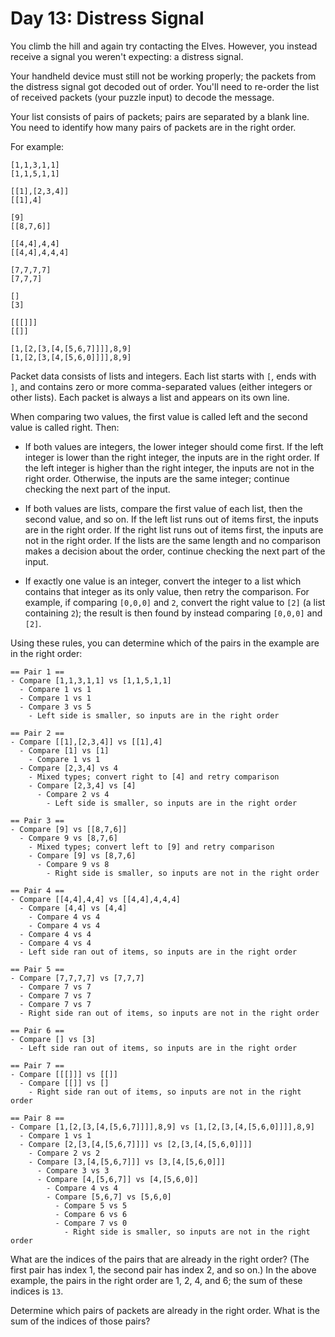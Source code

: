 # Day 13: Distress Signal

You climb the hill and again try contacting the Elves. However, you instead
receive a signal you weren't expecting: a distress signal.

Your handheld device must still not be working properly; the packets from the
distress signal got decoded out of order. You'll need to re-order the list of
received packets (your puzzle input) to decode the message.

Your list consists of pairs of packets; pairs are separated by a blank line. You
need to identify how many pairs of packets are in the right order.

For example:

```
[1,1,3,1,1]
[1,1,5,1,1]

[[1],[2,3,4]]
[[1],4]

[9]
[[8,7,6]]

[[4,4],4,4]
[[4,4],4,4,4]

[7,7,7,7]
[7,7,7]

[]
[3]

[[[]]]
[[]]

[1,[2,[3,[4,[5,6,7]]]],8,9]
[1,[2,[3,[4,[5,6,0]]]],8,9]
```

Packet data consists of lists and integers. Each list starts with `[`, ends with
`]`, and contains zero or more comma-separated values (either integers or other
lists). Each packet is always a list and appears on its own line.

When comparing two values, the first value is called left and the second value
is called right. Then:

- If both values are integers, the lower integer should come first. If the left
  integer is lower than the right integer, the inputs are in the right order. If
  the left integer is higher than the right integer, the inputs are not in the
  right order. Otherwise, the inputs are the same integer; continue checking the
  next part of the input.

- If both values are lists, compare the first value of each list, then the
  second value, and so on. If the left list runs out of items first, the inputs
  are in the right order. If the right list runs out of items first, the inputs
  are not in the right order. If the lists are the same length and no comparison
  makes a decision about the order, continue checking the next part of the
  input.

- If exactly one value is an integer, convert the integer to a list which
  contains that integer as its only value, then retry the comparison. For
  example, if comparing `[0,0,0]` and `2`, convert the right value to `[2]` (a
  list containing `2`); the result is then found by instead comparing `[0,0,0]`
  and `[2]`.

Using these rules, you can determine which of the pairs in the example are in
the right order:

```
== Pair 1 ==
- Compare [1,1,3,1,1] vs [1,1,5,1,1]
  - Compare 1 vs 1
  - Compare 1 vs 1
  - Compare 3 vs 5
    - Left side is smaller, so inputs are in the right order

== Pair 2 ==
- Compare [[1],[2,3,4]] vs [[1],4]
  - Compare [1] vs [1]
    - Compare 1 vs 1
  - Compare [2,3,4] vs 4
    - Mixed types; convert right to [4] and retry comparison
    - Compare [2,3,4] vs [4]
      - Compare 2 vs 4
        - Left side is smaller, so inputs are in the right order

== Pair 3 ==
- Compare [9] vs [[8,7,6]]
  - Compare 9 vs [8,7,6]
    - Mixed types; convert left to [9] and retry comparison
    - Compare [9] vs [8,7,6]
      - Compare 9 vs 8
        - Right side is smaller, so inputs are not in the right order

== Pair 4 ==
- Compare [[4,4],4,4] vs [[4,4],4,4,4]
  - Compare [4,4] vs [4,4]
    - Compare 4 vs 4
    - Compare 4 vs 4
  - Compare 4 vs 4
  - Compare 4 vs 4
  - Left side ran out of items, so inputs are in the right order

== Pair 5 ==
- Compare [7,7,7,7] vs [7,7,7]
  - Compare 7 vs 7
  - Compare 7 vs 7
  - Compare 7 vs 7
  - Right side ran out of items, so inputs are not in the right order

== Pair 6 ==
- Compare [] vs [3]
  - Left side ran out of items, so inputs are in the right order

== Pair 7 ==
- Compare [[[]]] vs [[]]
  - Compare [[]] vs []
    - Right side ran out of items, so inputs are not in the right order

== Pair 8 ==
- Compare [1,[2,[3,[4,[5,6,7]]]],8,9] vs [1,[2,[3,[4,[5,6,0]]]],8,9]
  - Compare 1 vs 1
  - Compare [2,[3,[4,[5,6,7]]]] vs [2,[3,[4,[5,6,0]]]]
    - Compare 2 vs 2
    - Compare [3,[4,[5,6,7]]] vs [3,[4,[5,6,0]]]
      - Compare 3 vs 3
      - Compare [4,[5,6,7]] vs [4,[5,6,0]]
        - Compare 4 vs 4
        - Compare [5,6,7] vs [5,6,0]
          - Compare 5 vs 5
          - Compare 6 vs 6
          - Compare 7 vs 0
            - Right side is smaller, so inputs are not in the right order
```

What are the indices of the pairs that are already in the right order? (The
first pair has index 1, the second pair has index 2, and so on.) In the above
example, the pairs in the right order are 1, 2, 4, and 6; the sum of these
indices is `13`.

Determine which pairs of packets are already in the right order. What is the sum
of the indices of those pairs?
